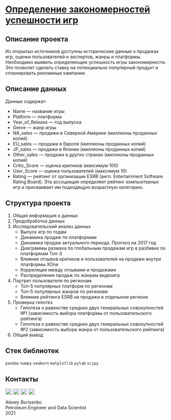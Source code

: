 # [Определение закономерностей успешности игр](https://github.com/borisenko-ru/practicum_ds_data/blob/main/05_Games_project/05_Games_project.ipynb)

## Описание проекта

Из открытых источников доступны исторические данные о продажах игр, оценки пользователей и экспертов, жанры и платформы. Необходимо выявить определяющие успешность игры закономерности. Это позволит сделать ставку на потенциально популярный продукт и спланировать рекламные кампании.

## Описание данных

Данные содержат:
  - Name — название игры
  - Platform — платформа
  - Year_of_Release — год выпуска
  - Genre — жанр игры
  - NA_sales — продажи в Северной Америке (миллионы проданных копий)
  - EU_sales — продажи в Европе (миллионы проданных копий)
  - JP_sales — продажи в Японии (миллионы проданных копий)
  - Other_sales — продажи в других странах (миллионы проданных копий)
  - Critic_Score — оценка критиков (максимум 100)
  - User_Score — оценка пользователей (максимум 10)
  - Rating — рейтинг от организации ESRB (англ. Entertainment Software Rating Board). Эта ассоциация определяет рейтинг компьютерных игр и присваивает им подходящую возрастную категорию.

## Структура проекта

1. Общая информация о данных
2. Предобработка данных
3. Исследовательский анализ данных
    - Выпуск игр по годам
    - Динамика продаж по платформам
    - Динамика продаж актуального периода. Прогноз на 2017 год
    - Диаграммы размаха по глобальным продажам игр в разбивке по платформам Топ-3
    - Влияние отзывов критиков и пользователей на продажи внутри платформы XOne
    - Корреляция между отзывами и продажами
    - Распределение продаж по жанрам видеоигр
4. Портрет пользователя по регионам
    - Топ-5 популярных платформ по регионам
    - Топ-5 популярных жанров по регионам
    - Влияние рейтинга ESRB на продажи в отдельном регионе
5. Проверка гипотез
    - Гипотеза о равенстве средних двух генеральных совокупностей №1 (зависимость выбора платформы от пользовательского рейтинга)
    - Гипотеза о равенстве средних двух генеральных совокупностей №2 (зависимость выбора жанра от пользовательского рейтинга)
6. Общий вывод

## Стек библиотек
`pandas` `numpy` `seaborn` `matplotlib` `pylab` `scipy`

## Контакты

[<img align="center" src="https://image.flaticon.com/icons/png/512/1384/1384088.png" width="20" />](https://www.linkedin.com/in/borisenkoru/) 
[<img align="center" src="https://image.flaticon.com/icons/png/512/1051/1051360.png" width="20" />](https://www.facebook.com/borisenko.ru/)
[<img align="center" src="https://image.flaticon.com/icons/png/512/1384/1384031.png" width="20" />](https://www.instagram.com/borisenko_ru/)
[<img align="center" src="https://image.flaticon.com/icons/png/512/2111/2111812.png" width="20" />](https://t.me/borisenko_ru)

Alexey Borisenko \
Petroleum Engineer and Data Scientist \
2021
